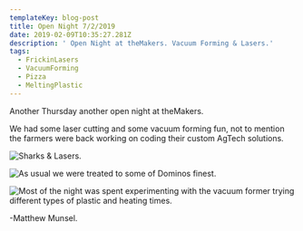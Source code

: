 ```yaml
---
templateKey: blog-post
title: Open Night 7/2/2019
date: 2019-02-09T10:35:27.281Z
description: ' Open Night at theMakers. Vacuum Forming & Lasers.'
tags:
  - FrickinLasers
  - VacuumForming
  - Pizza
  - MeltingPlastic
---
```

Another Thursday another open night at theMakers. 

We had some laser cutting and some vacuum forming fun, not to mention the farmers were back working on coding their custom AgTech solutions.

![Sharks & Lasers.](/img/lasers1.jpg "Frickin Lasers.")

![As usual we were treated to some of Dominos finest.](/img/pizza.jpg "Yum Yum.")

![Most of the night was spent  experimenting with the vacuum former trying different types of plastic and heating times.](/img/vacuumforming.jpg "Vacuum forming fun.")

\-Matthew Munsel.
